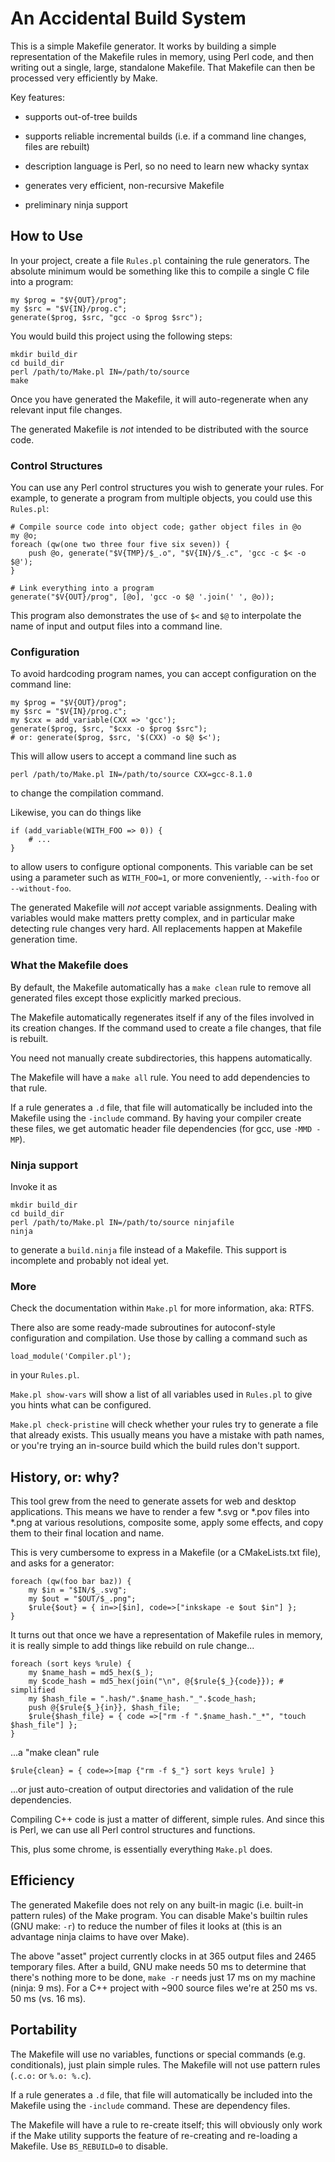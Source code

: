 An Accidental Build System
==========================

This is a simple Makefile generator. It works by building a simple
representation of the Makefile rules in memory, using Perl code, and
then writing out a single, large, standalone Makefile. That Makefile
can then be processed very efficiently by Make.

Key features:

* supports out-of-tree builds

* supports reliable incremental builds (i.e. if a command line
  changes, files are rebuilt)

* description language is Perl, so no need to learn new whacky syntax

* generates very efficient, non-recursive Makefile

* preliminary ninja support



How to Use
----------

In your project, create a file `Rules.pl` containing the rule
generators. The absolute minimum would be something like this to
compile a single C file into a program:

    my $prog = "$V{OUT}/prog";
    my $src = "$V{IN}/prog.c";
    generate($prog, $src, "gcc -o $prog $src");

You would build this project using the following steps:

    mkdir build_dir
    cd build_dir
    perl /path/to/Make.pl IN=/path/to/source
    make

Once you have generated the Makefile, it will auto-regenerate when any
relevant input file changes.

The generated Makefile is *not* intended to be distributed with the
source code.


### Control Structures

You can use any Perl control structures you wish to generate your
rules. For example, to generate a program from multiple objects, you
could use this `Rules.pl`:

    # Compile source code into object code; gather object files in @o
    my @o;
    foreach (qw(one two three four five six seven)) {
        push @o, generate("$V{TMP}/$_.o", "$V{IN}/$_.c", 'gcc -c $< -o $@');
    }

    # Link everything into a program
    generate("$V{OUT}/prog", [@o], 'gcc -o $@ '.join(' ', @o));

This program also demonstrates the use of `$<` and `$@` to interpolate
the name of input and output files into a command line.


### Configuration

To avoid hardcoding program names, you can accept configuration on the
command line:

    my $prog = "$V{OUT}/prog";
    my $src = "$V{IN}/prog.c";
    my $cxx = add_variable(CXX => 'gcc');
    generate($prog, $src, "$cxx -o $prog $src");
    # or: generate($prog, $src, '$(CXX) -o $@ $<');

This will allow users to accept a command line such as

    perl /path/to/Make.pl IN=/path/to/source CXX=gcc-8.1.0

to change the compilation command.

Likewise, you can do things like

    if (add_variable(WITH_FOO => 0)) {
        # ...
    }

to allow users to configure optional components. This variable can be
set using a parameter such as `WITH_FOO=1`, or more conveniently,
`--with-foo` or `--without-foo`.

The generated Makefile will *not* accept variable assignments. Dealing
with variables would make matters pretty complex, and in particular
make detecting rule changes very hard. All replacements happen at
Makefile generation time.


### What the Makefile does

By default, the Makefile automatically has a `make clean` rule to
remove all generated files except those explicitly marked precious.

The Makefile automatically regenerates itself if any of the files
involved in its creation changes. If the command used to create a file
changes, that file is rebuilt.

You need not manually create subdirectories, this happens
automatically.

The Makefile will have a `make all` rule. You need to add dependencies
to that rule.

If a rule generates a `.d` file, that file will automatically be
included into the Makefile using the `-include` command. By having
your compiler create these files, we get automatic header file
dependencies (for gcc, use `-MMD -MP`).


### Ninja support

Invoke it as

    mkdir build_dir
    cd build_dir
    perl /path/to/Make.pl IN=/path/to/source ninjafile
    ninja

to generate a `build.ninja` file instead of a Makefile. This support
is incomplete and probably not ideal yet.


### More

Check the documentation within `Make.pl` for more information, aka: RTFS.

There also are some ready-made subroutines for autoconf-style
configuration and compilation. Use those by calling a command such as

    load_module('Compiler.pl');

in your `Rules.pl`.

`Make.pl show-vars` will show a list of all variables used in
`Rules.pl` to give you hints what can be configured.

`Make.pl check-pristine` will check whether your rules try to generate
a file that already exists. This usually means you have a mistake with
path names, or you're trying an in-source build which the build rules
don't support.




History, or: why?
-----------------

This tool grew from the need to generate assets for web and desktop
applications. This means we have to render a few *.svg or *.pov files
into *.png at various resolutions, composite some, apply some effects,
and copy them to their final location and name.

This is very cumbersome to express in a Makefile (or a CMakeLists.txt
file), and asks for a generator:

    foreach (qw(foo bar baz)) {
        my $in = "$IN/$_.svg";
        my $out = "$OUT/$_.png";
        $rule{$out} = { in=>[$in], code=>["inkskape -e $out $in"] };
    }

It turns out that once we have a representation of Makefile rules in
memory, it is really simple to add things like rebuild on rule change...

    foreach (sort keys %rule) {
        my $name_hash = md5_hex($_);
        my $code_hash = md5_hex(join("\n", @{$rule{$_}{code}}); # simplified
        my $hash_file = ".hash/".$name_hash."_".$code_hash;
        push @{$rule{$_}{in}}, $hash_file;
        $rule{$hash_file} = { code =>["rm -f ".$name_hash."_*", "touch $hash_file"] };
    }

...a "make clean" rule

    $rule{clean} = { code=>[map {"rm -f $_"} sort keys %rule] }

...or just auto-creation of output directories and validation of the
rule dependencies.

Compiling C++ code is just a matter of different, simple rules. And
since this is Perl, we can use all Perl control structures and
functions.

This, plus some chrome, is essentially everything `Make.pl` does.



Efficiency
-----------

The generated Makefile does not rely on any built-in magic (i.e.
built-in pattern rules) of the Make program. You can disable Make's
builtin rules (GNU make: `-r`) to reduce the number of files it looks
at (this is an advantage ninja claims to have over Make).

The above "asset" project currently clocks in at 365 output files and
2465 temporary files. After a build, GNU make needs 50 ms to determine
that there's nothing more to be done, `make -r` needs just 17 ms on my
machine (ninja: 9 ms). For a C++ project with ~900 source files we're
at 250 ms vs. 50 ms (vs. 16 ms).



Portability
------------

The Makefile will use no variables, functions or special commands
(e.g. conditionals), just plain simple rules. The Makefile will not
use pattern rules (`.c.o:` or `%.o: %.c`).

If a rule generates a `.d` file, that file will automatically be
included into the Makefile using the `-include` command. These are
dependency files.

The Makefile will have a rule to re-create itself; this will obviously
only work if the Make utility supports the feature of re-creating and
re-loading a Makefile. Use `BS_REBUILD=0` to disable.
